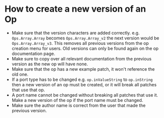 # How to create a new version of an Op

- Make sure that the version characters are added correctly. e.g.  `Ops.Array.Array` becomes  `Ops.Array.Array_v2` the next version would be  `Ops.Array.Array_v3`. This removes all previous versions from the op creation menu for users. Old versions can only be found again on the op documentation page.
- Make sure to copy over all relevant documentation from the previous version as the new op will have none.
- Make sure that the op has a new example patch, it won't reference the old one.
- If a port type has to be changed e.g. `op.inValueString` to `op.inString` then a new version of an op must be created, or it will break all patches that use that op.
- A port name cannot be changed without breaking all patches that use it. Make a new version of the op if the port name must be changed.
- Make sure the author name is correct from the user that made the previous version.
